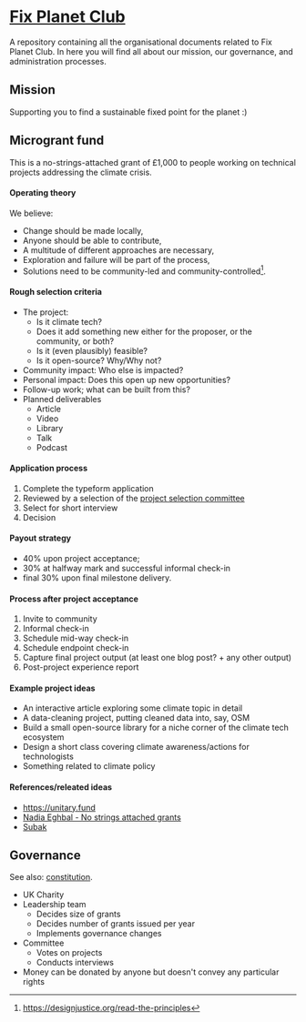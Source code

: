 # [Fix Planet Club](https://fixplanet.club)

A repository containing all the organisational documents related to Fix Planet Club. In here you will find all about our mission, our governance, and administration processes.

## Mission

Supporting you to find a sustainable fixed point for the planet :)


## Microgrant fund

This is a no-strings-attached grant of £1,000 to people working on technical projects addressing the climate crisis.


#### Operating theory

We believe:

- Change should be made locally,
- Anyone should be able to contribute,
- A multitude of different approaches are necessary,
- Exploration and failure will be part of the process,
- Solutions need to be community-led and community-controlled[^community].

[^community]: [^community]: https://designjustice.org/read-the-principles


#### Rough selection criteria

- The project:
  - Is it climate tech?
  - Does it add something new either for the proposer, or the community, or both?
  - Is it (even plausibly) feasible?
  - Is it open-source? Why/Why not?
- Community impact: Who else is impacted?
- Personal impact: Does this open up new opportunities?
- Follow-up work; what can be built from this?
- Planned deliverables
  - Article
  - Video
  - Library
  - Talk
  - Podcast


#### Application process

1. Complete the typeform application
2. Reviewed by a selection of the [project selection committee](./committee.md)
3. Select for short interview
4. Decision


#### Payout strategy

- 40% upon project acceptance;
- 30% at halfway mark and successful informal check-in
- final 30% upon final milestone delivery.


#### Process after project acceptance

1. Invite to community
2. Informal check-in
3. Schedule mid-way check-in
4. Schedule endpoint check-in
5. Capture final project output (at least one blog post? + any other output)
6. Post-project experience report


#### Example project ideas

- An interactive article exploring some climate topic in detail
- A data-cleaning project, putting cleaned data into, say, OSM
- Build a small open-source library for a niche corner of the climate tech ecosystem
- Design a short class covering climate awareness/actions for technologists
- Something related to climate policy


#### References/releated ideas

- <https://unitary.fund>
- [Nadia Eghbal - No strings attached grants](https://medium.com/@nayafia/5-000-no-strings-attached-9e7b95d33e50)
- [Subak](https://subak.org/fellowship)


## Governance

See also: [constitution](https://github.com/FixPlanet/org/issues/9).

- UK Charity
- Leadership team
  - Decides size of grants
  - Decides number of grants issued per year
  - Implements governance changes
- Committee
  - Votes on projects
  - Conducts interviews
- Money can be donated by anyone but doesn't convey any particular rights
